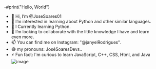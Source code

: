 -#print("Hello, World")
- 👋 Hi, I’m @JoseSoares01
- 👀 I’m interested in learning about Python and other similar languages.
- 🌱 I Currently learning Python.
- 💞️ I’m looking to collaborate with the little knowledge I have and learn even more.
- 📫 You can find me on Instagram: "@janyelRodrigues".
- 😄 my pronouns: JoséSoaresDevs..
- ⚡ Fun fact: I'm curious to learn JavaScript, C++, CSS, Html, and Java
 ![image](https://github.com/user-attachments/assets/04b466a0-e268-419b-a474-855aea80e387)
<!---
JoseSoares01/JoseSoares01 is a ✨ special ✨ repository because its `README.md` (this file) appears on your GitHub profile.
You can click the Preview link to take a look at your changes.
--->
